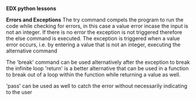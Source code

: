**EDX python lessons**

**Errors and Exceptions**
The try command compels the program to run the code while checking for errors, in this case a value error incase the input is not an integer.
If there is no error the exception is not triggered therefore the else 
command is executed. The exception is triggered when a value error occurs,
i.e. by entering a value that is not an integer, executing the alternative command

The 'break' command can be used alternatively after the exception to break the infinite loop 'return' is a better alternative that can be used in a function to break out of a loop within the function while returning a value as well.

'pass' can be used as well to catch the error without necessarily indicating to the user
